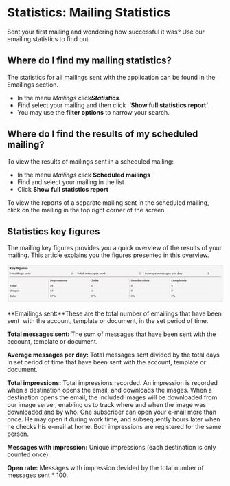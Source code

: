 # Statistics: Mailing Statistics

Sent your first mailing and wondering how successful it was? Use our
emailing statistics to find out.

## Where do I find my mailing statistics?

The statistics for all mailings sent with the application can be found
in the Emailings section.

-   In the menu *Mailings* click***Statistics**.*
-   Find select your mailing and then click  ‘**Show full statistics
    report’**.
-   You may use the **filter options** to narrow your search.

## Where do I find the results of my scheduled mailing?

To view the results of mailings sent in a scheduled mailing:

-   In the menu *Mailings* click **Scheduled mailings**
-   Find and select your mailing in the list
-   Click **Show full statistics report**

To view the reports of a separate mailing sent in the scheduled mailing,
click on the mailing in the top right corner of the screen.

## Statistics key figures

The mailing key figures provides you a quick overview of the results of
your mailing. This article explains you the figures presented in this
overview.

![Key figures](../images/key_figures.png)

**Emailings sent:**These are the total number of emailings that have
been sent  with the account, template or document, in the set period of
time.

**Total messages sent:** The sum of messages that have been sent with
the account, template or document.

**Average messages per day:** Total messages sent divided by the total
days in set period of time that have been sent with the account,
template or document.

**Total impressions:** Total impressions recorded. An impression is
recorded when a destination opens the email, and downloads the images.
When a destination opens the email, the included images will be
downloaded from our image server, enabling us to track where and when
the image was downloaded and by who. One subscriber can open your e-mail
more than once. He may open it during work time, and subsequently hours
later when he checks his e-mail at home. Both impressions are registered
for the same person.

**Messages with impression:** Unique impressions (each destination is
only counted once).

**Open rate:** Messages with impression devided by the total number of
messages sent \* 100.

